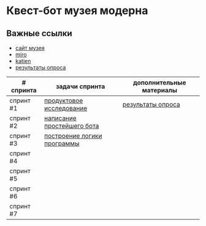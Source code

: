 # Квест-бот музея модерна

## Важные ссылки
- [сайт музея](https://yandex.ru/maps/-/CCUKBQHrDA)
- [miro](https://miro.com/ru/)
- [katien](https://mrpo.kaiten.ru/space/120891)
- [результаты опроса](https://docs.google.com/spreadsheets/d/1SeVbWI9-TmHfZct0Rxp7Lupz_vdo8S8jjvpYFE_7yb8/edit#gid=542850325)


| # спринта  | задачи спринта | дополнительные материалы |
| ------------- | ------------- | ------------- |
| спринт #1  | [продуктовое исследование](https://docs.google.com/document/d/1nLALIA9zaJayvidgoqQYhGFWSiHxfWP4m-79ZYPMECg/edit?usp=sharing)   |  [результаты опроса](https://docs.google.com/spreadsheets/d/1SeVbWI9-TmHfZct0Rxp7Lupz_vdo8S8jjvpYFE_7yb8/edit#gid=542850325) |
| спринт #2  | [написание простейшего бота](https://miro.com/app/board/uXjVPheBTeA=/)  |  |
| спринт #3  | [построение логики программы](https://miro.com/app/board/uXjVMbgw8Vw=/)  |  |
| спринт #4  |  |  |
| спринт #5  |  |  |
| спринт #6  |  |  |
| спринт #7  |  |  |

